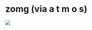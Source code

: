 <!--
id: 33039433
link: http://tumblr.atmos.org/post/33039433/zomg-via-a-t-m-o-s
slug: zomg-via-a-t-m-o-s
date: Sun Apr 27 2008 13:54:01 GMT-0700 (PDT)
publish: 2008-04-027
tags: 
title: zomg (via a t m o s)
-->


zomg (via a t m o s)
====================

![](http://31.media.tumblr.com/ZyX8Upfyn8bnc3rz2Zq4rSQ0_500.jpg)

